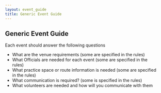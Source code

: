 ```yaml
---
layout: event_guide
title: Generic Event Guide
---
```


## Generic Event Guide

Each event should answer the following questions

* What are the venue requirements (some are specified in the rules)
* What Officials are needed for each event (some are specified in the rules)
* What practice space or route information is needed (some are specified in the rules)
* What communication is required? (some is specified in the rules)
* What volunteers are needed and how will you communicate with them
